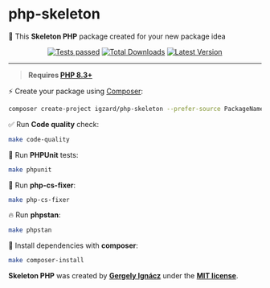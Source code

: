# php-skeleton

🎉 This **Skeleton PHP** package created for your new package idea

<p align="center">
    <p align="center">
        <a href="https://github.com/igzard/php-skeleton/actions/workflows/tests.yml"><img src="https://img.shields.io/github/actions/workflow/status/igzard/php-skeleton/tests.yml?label=tests&style=flat-square" alt="Tests passed"></a>
        <a href="https://packagist.org/packages/igzard/php-skeleton"><img alt="Total Downloads" src="https://img.shields.io/packagist/dt/igzard/php-skeleton"></a>
        <a href="https://packagist.org/packages/igzard/php-skeleton"><img alt="Latest Version" src="https://img.shields.io/packagist/v/igzard/php-skeleton"></a>
    </p>
</p>

------

> **Requires [PHP 8.3+](https://php.net/releases/)**

⚡️ Create your package using [Composer](https://getcomposer.org):

```bash
composer create-project igzard/php-skeleton --prefer-source PackageName
```

✅ Run **Code quality** check:
```bash
make code-quality
```

👷 Run **PHPUnit** tests:
```bash
make phpunit
```

🎨 Run **php-cs-fixer**:
```bash
make php-cs-fixer
```

🔥 Run **phpstan**:
```bash
make phpstan
```

🚀 Install dependencies with **composer**:
```bash
make composer-install
```

**Skeleton PHP** was created by **[Gergely Ignácz](https://x.com/igz4rd)** under the **[MIT license](https://opensource.org/licenses/MIT)**.